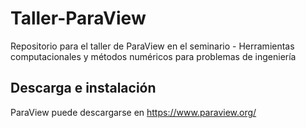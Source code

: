 # Taller-ParaView
Repositorio para el taller de ParaView en el seminario - Herramientas computacionales y métodos numéricos para problemas de ingeniería

## Descarga e instalación

ParaView puede descargarse en https://www.paraview.org/
